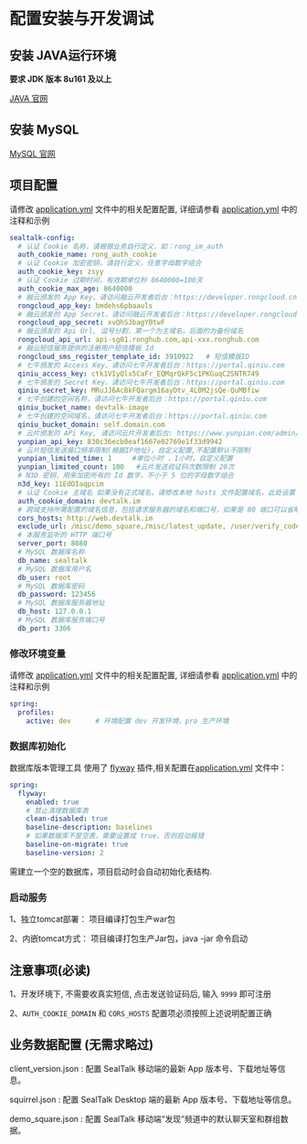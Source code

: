# 配置安装与开发调试

## 安装 JAVA运行环境 

**要求 JDK 版本 8u161 及以上**

[JAVA 官网](https://www.oracle.com/java/technologies/javase-downloads.html)

## 安装 MySQL

[MySQL 官网](https://www.mysql.com/)

## 项目配置

请修改 [application.yml](../src/main/resources/application.yml) 文件中的相关配置配置, 详细请参看 [application.yml](../src/main/resources/application.yml) 中的注释和示例

```yaml
sealtalk-config:
  # 认证 Cookie 名称，请根据业务自行定义，如：rong_im_auth
  auth_cookie_name: rong_auth_cookie  
  # 认证 Cookie 加密密钥，请自行定义，任意字母数字组合                     
  auth_cookie_key: zsyy
  # 认证 Cookie 过期时间，有效期单位秒 8640000=100天
  auth_cookie_max_age: 8640000      
  # 融云颁发的 App Key，请访问融云开发者后台：https://developer.rongcloud.cn
  rongcloud_app_key: bmdehs6pbaauls             
  # 融云颁发的 App Secret，请访问融云开发者后台：https://developer.rongcloud.cn
  rongcloud_app_secret: xvQhSJbagYBtwF
  # 融云颁发的 Api Url, 逗号分割，第一个为主域名，后面的为备份域名
  rongcloud_api_url: api-sg01.ronghub.com,api-xxx.ronghub.com       
  # 融云短信服务提供的注册用户短信模板 Id
  rongcloud_sms_register_template_id: 3910922   # 短信模版ID
  # 七牛颁发的 Access Key，请访问七牛开发者后台：https://portal.qiniu.com
  qiniu_access_key: ctk1VIyQlx5CaFr_EQMqrQkF5c1PKGuqC2SNTR749  
  # 七牛颁发的 Secret Key，请访问七牛开发者后台：https://portal.qiniu.com
  qiniu_secret_key: MRuJJ6AcBkFQargm16ayDtv_4L0M2jsQe-QuMBfiw  
  # 七牛创建的空间名称，请访问七牛开发者后台：https://portal.qiniu.com
  qiniu_bucket_name: devtalk-image
  # 七牛创建的空间域名，请访问七牛开发者后台：https://portal.qiniu.com
  qiniu_bucket_domain: self.domain.com
  # 云片颁发的 APi Key, 请访问云片开发者后台: https://www.yunpian.com/admin/main
  yunpian_api_key: 830c36ecb0eaf1667e02769e1f33d9942           
  # 云片短信发送接口频率限制(根据IP地址)，自定义配置,不配置默认不限制
  yunpian_limited_time: 1     #单位小时 ，1小时，自定义配置
  yunpian_limited_count: 100   #云片发送验证码次数限制 20次
  # N3D 密钥，用来加密所有的 Id 数字，不小于 5 位的字母数字组合
  n3d_key: 11EdDIaqpcim
  # 认证 Cookie 主域名 如果没有正式域名，请修改本地 hosts 文件配置域名，此处设置 Cookie 主域名， 必须和 CORS_HOSTS 配置项在相同的顶级域下
  auth_cookie_domain: devtalk.im      
  # 跨域支持所需配置的域名信息，包括请求服务器的域名和端口号，如果是 80 端口可以省略端口号。如：http://web.sealtalk.im
  cors_hosts: http://web.devtalk.im 
  exclude_url: /misc/demo_square,/misc/latest_update, /user/verify_code_yp_t,/misc/client_version,/misc/mobile_version,/user/login,/user/register,/user/reset_password, /user/send_code, /user/send_code_yp,/user/verify_code, /user/verify_code_yp, /user/delete, /user/get_sms_img_code,/user/check_username_available,/user/check_phone_available,/user/regionlist,/ping
  # 本服务监听的 HTTP 端口号
  server_port: 8080   
  # MySQL 数据库名称      
  db_name: sealtalk   
  # MySQL 数据库用户名       
  db_user: root
  # MySQL 数据库密码
  db_password: 123456
  # MySQL 数据库服务器地址
  db_host: 127.0.0.1
  # MySQL 数据库服务端口号
  db_port: 3306

```

### 修改环境变量

请修改 [application.yml](../src/main/resources/application.yml) 文件中的相关配置配置, 详细请参看 [application.yml](../src/main/resources/application.yml) 中的注释和示例
```yaml
spring:
  profiles:
    active: dev      # 环境配置 dev 开发环境，pro 生产环境
```

### 数据库初始化

数据库版本管理工具 使用了 [flyway](https://flywaydb.org/) 插件,相关配置在[application.yml](../src/main/resources/application.yml) 文件中：

```yaml
spring:
  flyway:
    enabled: true
    # 禁止清理数据库表
    clean-disabled: true
    baseline-description: baselines
    # 如果数据库不是空表，需要设置成 true，否则启动报错
    baseline-on-migrate: true
    baseline-version: 2
```
 
需建立一个空的数据库，项目启动时会自动初始化表结构.

### 启动服务

1、独立tomcat部署： 项目编译打包生产war包

2、内嵌tomcat方式： 项目编译打包生产Jar包，java -jar 命令启动

## 注意事项(必读)

1、开发环境下, 不需要收真实短信, 点击发送验证码后, 输入 `9999` 即可注册

2、`AUTH_COOKIE_DOMAIN` 和 `CORS_HOSTS` 配置项必须按照上述说明配置正确

## 业务数据配置 (无需求略过)

client_version.json : 配置 SealTalk 移动端的最新 App 版本号、下载地址等信息。

squirrel.json : 配置 SealTalk Desktop 端的最新 App 版本号、下载地址等信息。

demo_square.json : 配置 SealTalk 移动端“发现”频道中的默认聊天室和群组数据。
